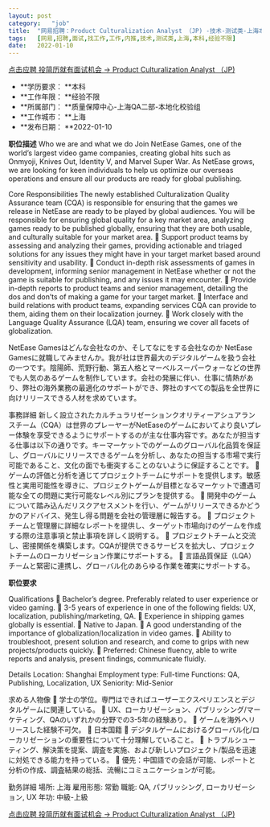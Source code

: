 ```yaml
---
layout:	post
category:	"job"
title:	"网易招聘：Product Culturalization Analyst （JP) -技术-测试类-上海本科经验不限"
tags:	[网易,招聘,面试,找工作,工作,内推,技术,测试类,上海,本科,经验不限]
date:	2022-01-10
---
```


[点击应聘 投简历就有面试机会 -> Product Culturalization Analyst （JP) ](http://mobile.bole.netease.com/bole/boleDetail?id=29976&employeeId=346f03c3cda5f04c&key=all)



- **学历要求： **本科
- **工作年限： **经验不限
- **所属部门： **质量保障中心-上海QA二部-本地化校验组
- **工作城市： **上海
- **发布日期： **2022-01-10



**职位描述**
Who we are and what we do
Join NetEase Games, one of the world’s largest video game companies, creating global hits such as Onmyoji, Knives Out, Identity V, and Marvel Super War. As NetEase grows, we are looking for keen individuals to help us optimize our overseas operations and ensure all our products are ready for global publishing.

Core Responsibilities
The newly established Culturalization Quality Assurance team (CQA) is responsible for ensuring that the games we release in NetEase are ready to be played by global audiences. You will be responsible for ensuring global quality for a key market area, analyzing games ready to be published globally, ensuring that they are both usable, and culturally suitable for your market area.
	Support product teams by assessing and analyzing their games, providing actionable and triaged solutions for any issues they might have in your target market based around sensitivity and usability.
	Conduct in-depth risk assessments of games in development, informing senior management in NetEase whether or not the game is suitable for publishing, and any issues it may encounter. 
	Provide in-depth reports to product teams and senior management, detailing the dos and don’ts of making a game for your target market.
	Interface and build relations with product teams, expanding services CQA can provide to them, aiding them on their localization journey.
	Work closely with the Language Quality Assurance (LQA) team, ensuring we cover all facets of globalization.


NetEase Gamesはどんな会社なのか、そしてなにをする会社なのか
NetEase Gamesに就職してみませんか。我が社は世界最大のデジタルゲームを扱う会社の一つです。陰陽師、荒野行動、第五人格とマーベルスーパーウォーなどの世界でも人気のあるゲームを制作しています。会社の発展に伴い、仕事に情熱があり、弊社の海外業務の最適化のサポートができ、弊社のすべての製品を全世界に向けリリースできる人材を求めています。

事務詳細
新しく設立されたカルチュラリゼーションクオリティーアシュアランスチーム（CQA）は世界のプレーヤーがNetEaseのゲームにおいてより良いプレー体験を享受できるようにサポートするのが主な仕事内容です。あなたが担当する仕事は以下の通りです。キーマーケットでのゲームのグローバル化品質を保証し、グローバルにリリースできるゲームを分析し、あなたの担当する市場で実行可能であること、文化の面でも衝突することのないように保証することです。
	ゲームの評価と分析を通じてプロジェクトチームにサポートを提供します。敏感性と実用可能性を導きに、プロジェクトゲームが目標となるマーケットで遭遇可能な全ての問題に実行可能なレベル別にプランを提供する。
	開発中のゲームについて踏み込んだリスクアセスメントを行い、ゲームがリリースできるかどうかのアドバイス、発生し得る問題を会社の管理層に報告する。
	プロジェクトチームと管理層に詳細なレポートを提供し、ターゲット市場向けのゲームを作成する際の注意事項と禁止事項を詳しく説明する。
	プロジェクトチームと交流し、密接関係を構築します。CQAが提供できるサービスを拡大し、プロジェクトチームのローカリゼーション作業にサポートする。
	言語品質保証（LQA）チームと緊密に連携し、グローバル化のあらゆる作業を確実にサポートする。




**职位要求**

Qualifications
	Bachelor’s degree. Preferably related to user experience or video gaming.
	3-5 years of experience in one of the following fields: UX, localization, publishing/marketing, QA.
	Experience in shipping games globally is essential.
	Native to Japan.
	A good understanding of the importance of globalization/localization in video games.
	Ability to troubleshoot, present solution and research, and come to grips with new projects/products quickly.
	Preferred: Chinese fluency, able to write reports and analysis, present findings, communicate fluidly.

Details
Location: Shanghai 
Employment type: Full-time
Functions: QA, Publishing, Localization, UX
Seniority: Mid-Senior


求める人物像
	学士の学位。専門はできればユーザーエクスペリエンスとデジタルゲームに関連している。
	UX、ローカリゼーション、パブリッシング/マーケティング、QAのいずれかの分野での3-5年の経験あり。
	ゲームを海外へリリースした経験不可欠。
	日本国籍
	デジタルゲームにおけるグローバル化/ローカリゼーションの重要性について十分理解していること。
	トラブルシューティング、解決策を提案、調査を実施、および新しいプロジェクト/製品を迅速に対処できる能力を持っている。
	優先：中国語での会話が可能、レポートと分析の作成、調査結果の総括、流暢にコミュニケーションが可能。

勤务詳細
場所: 上海 
雇用形態: 常勤
職能: QA, パブリッシング, ローカリゼーション, UX
年功: 中級-上級





[点击应聘 投简历就有面试机会 -> Product Culturalization Analyst （JP) ](http://mobile.bole.netease.com/bole/boleDetail?id=29976&employeeId=346f03c3cda5f04c&key=all)